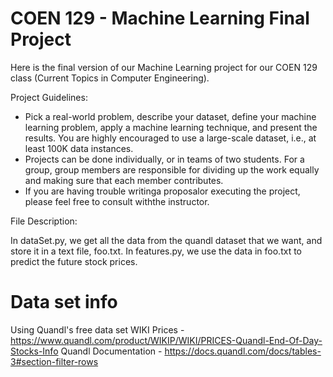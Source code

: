 # COEN 129 - Machine Learning Final Project
Here is the final version of our Machine Learning project for our COEN 129 class (Current Topics in Computer Engineering).  

Project Guidelines:
- Pick a real-world problem, describe your dataset, define your machine learning problem, apply a machine learning technique, and present the results. You are highly encouraged to use a large-scale dataset, i.e., at least 100K data instances.
- Projects can be done individually, or in teams of two students. For a group, group members are responsible for dividing up the work equally and making sure that each member contributes.
- If you are having trouble writinga proposalor executing the project, please feel free to consult withthe instructor.


File Description:

In dataSet.py, we get all the data from the quandl dataset that we want, and store it in a text file, foo.txt.
In features.py, we use the data in foo.txt to predict the future stock prices.


# Data set info
Using Quandl's free data set WIKI Prices - https://www.quandl.com/product/WIKIP/WIKI/PRICES-Quandl-End-Of-Day-Stocks-Info
Quandl Documentation - https://docs.quandl.com/docs/tables-3#section-filter-rows


